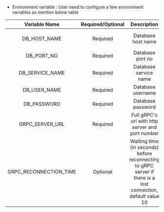 * Environment variable : User need to configure a few environment variables as mention below table 

| Variable Name			 | Required/Optional| Description           		           														  				| Example												 |
|:----------------------:|:----------------:|:-------------------------------------------------------------------------------------------------------------:|:---------------------------------:|
|DB_HOST_NAME	 		 |  Required  		| Database host name			  			  																	|	hkfsdtestdb.cfpk60t8fa9t.ap-southeast-1.rds.amazonaws.com	|
|DB_PORT_NO  	 		 |  Required  		| Database port no						     						 					      					| 	1521	  						|
|DB_SERVICE_NAME  	 	 |  Required  		| Database service name						     					 					      					| 	orcl	  							|
|DB_USER_NAME  	 		 |  Required  		| Database username						     						 					      					|Contact Admin		  							|
|DB_PASSWORD	 	 	 |  Required  		| Database password								 					 						  					|Contact Admin 		  							|
|GRPC_SERVER_URL	 	 |  Required  		| Full gRPC's url with http server and port number											  					| http://grpc_server:5000 			|
|GRPC_RECONNECTION_TIME	 |  Optional		| Waiting time (in seconds) before reconnecting to gRPC server if there is a lost connection, default value 10	| 10 		 
